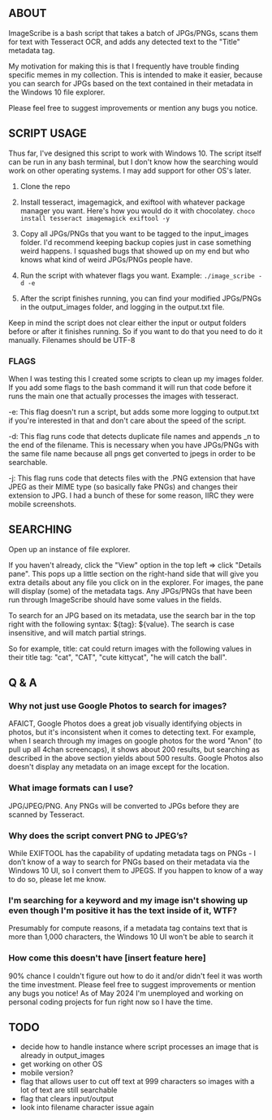 ## ABOUT

ImageScribe is a bash script that takes a batch of JPGs/PNGs, scans them for text with Tesseract OCR, and adds any detected text to the "Title" metadata tag.

My motivation for making this is that I frequently have trouble finding specific memes in my collection. This is intended to make it easier, because you can search for JPGs based on the text contained in their metadata in the Windows 10 file explorer.

Please feel free to suggest improvements or mention any bugs you notice.

## SCRIPT USAGE

Thus far, I've designed this script to work with Windows 10. The script itself can be run in any bash terminal, but I don't know how the searching would work on other operating systems. I may add support for other OS's later.

1. Clone the repo
2. Install tesseract, imagemagick, and exiftool with whatever package manager you want. Here's how you would do it with chocolatey. `choco install tesseract imagemagick exiftool -y`

3. Copy all JPGs/PNGs that you want to be tagged to the input_images folder. I'd recommend keeping backup copies just in case something weird happens. I squashed bugs that showed up on my end but who knows what kind of weird JPGs/PNGs people have.

4. Run the script with whatever flags you want. Example: `./image_scribe -d -e`

5. After the script finishes running, you can find your modified JPGs/PNGs in the output_images folder, and logging in the output.txt file.

Keep in mind the script does not clear either the input or output folders before or after it finishes running. So if you want to do that you need to do it manually. Filenames should be UTF-8 

### FLAGS

When I was testing this I created some scripts to clean up my images folder. If you add some flags to the bash command it will run that code before it runs the main one that actually processes the images with tesseract.

-e: This flag doesn't run a script, but adds some more logging to output.txt if you're interested in that and don't care about the speed of the script.

-d: This flag runs code that detects duplicate file names and appends _n to the end of the filename. This is necessary when you have JPGs/PNGs with the same file name because all pngs get converted to jpegs in order to be searchable.

-j: This flag runs code that detects files with the .PNG extension that have JPEG as their MIME type (so basically fake PNGs) and changes their extension to JPG. I had a bunch of these for some reason, IIRC they were mobile screenshots.

## SEARCHING

Open up an instance of file explorer.

If you haven't already, click the "View" option in the top left => click "Details pane". This pops up a little section on the right-hand side that will give you extra details about any file you click on in the explorer. For images, the pane will display (some) of the metadata tags. Any JPGs/PNGs that have been run through ImageScribe should have some values in the fields.

To search for an JPG based on its metadata, use the search bar in the top right with the following syntax: ${tag}: ${value}. The search is case insensitive, and will match partial strings.

So for example, title: cat could return images with the following values in their title tag: "cat", "CAT", "cute kittycat", "he will catch the ball".

## Q & A

### Why not just use Google Photos to search for images?

AFAICT, Google Photos does a great job visually identifying objects in photos, but it's inconsistent when it comes to detecting text. For example, when I search through my images on google photos for the word "Anon" (to pull up all 4chan screencaps), it shows about 200 results, but searching as described in the above section yields about 500 results. Google Photos also doesn't display any metadata on an image except for the location.

### What image formats can I use?

JPG/JPEG/PNG. Any PNGs will be converted to JPGs before they are scanned by Tesseract.

### Why does the script convert PNG to JPEG’s?

While EXIFTOOL has the capability of updating metadata tags on PNGs - I don’t know of a way to search for PNGs based on their metadata via the Windows 10 UI, so I convert them to JPEGS. If you happen to know of a way to do so, please let me know.

### I'm searching for a keyword and my image isn't showing up even though I'm positive it has the text inside of it, WTF?

Presumably for compute reasons, if a metadata tag contains text that is more than 1,000 characters, the Windows 10 UI won't be able to search it

### How come this doesn't have [insert feature here]

90% chance I couldn't figure out how to do it and/or didn't feel it was worth the time investment. Please feel free to suggest improvements or mention any bugs you notice! As of May 2024 I'm unemployed and working on personal coding projects for fun right now so I have the time.

## TODO

- decide how to handle instance where script processes an image that is already in output_images
- get working on other OS
- mobile version?
- flag that allows user to cut off text at 999 characters so images with a lot of text are still searchable
- flag that clears input/output
- look into filename character issue again